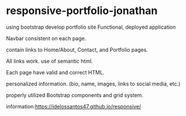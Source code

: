 # responsive-portfolio-jonathan
using bootstrap develop portfolio site
Functional, deployed application

Navbar consistent on each page.

 contain links to Home/About, Contact, and Portfolio pages.

All links work.
use  of semantic html.

Each page have valid and correct HTML. 

personalized information. (bio, name, images, links to social media, etc.)

properly utilized Bootstrap components and grid system.

information:https://jdelossantos47.github.io/responsive/